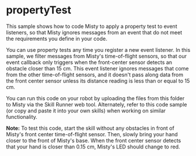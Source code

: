 # propertyTest

This sample shows how to code Misty to apply a property test to event listeners, so that Misty ignores messages from an event that do not meet the requirements you define in your code.

You can use property tests any time you register a new event listener. In this sample, we filter messages from Misty's time-of-flight sensors, so that our event callback only triggers when the front-center sensor detects an obstacle closer than 15 cm. This event listener ignores messages that come from the other time-of-flight sensors, and it doesn't pass along data from the front center sensor unless its
distance reading is less than or equal to 15 cm.

You can run this code on your robot by uploading the files from this folder to Misty via the Skill Runner web tool. Alternately, refer to this code sample (or copy and paste it into your own skills) when working on similar functionality.

**Note:** To test this code, start the skill without any obstacles in front of Misty's front center time-of-flight sensor. Then, slowly bring your hand closer to the front of Misty's base. When the front center sensor detects that your hand is closer than 0.15 cm, Misty's LED should change to red.